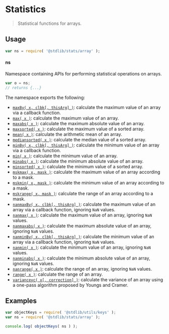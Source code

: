 <!--

@license Apache-2.0

Copyright (c) 2025 The Stdlib Authors.

Licensed under the Apache License, Version 2.0 (the "License");
you may not use this file except in compliance with the License.
You may obtain a copy of the License at

   http://www.apache.org/licenses/LICENSE-2.0

Unless required by applicable law or agreed to in writing, software
distributed under the License is distributed on an "AS IS" BASIS,
WITHOUT WARRANTIES OR CONDITIONS OF ANY KIND, either express or implied.
See the License for the specific language governing permissions and
limitations under the License.

-->

# Statistics

> Statistical functions for arrays.

<!-- Section to include introductory text. Make sure to keep an empty line after the intro `section` element and another before the `/section` close. -->

<section class="intro">

</section>

<!-- /.intro -->

<!-- Package usage documentation. -->

<section class="usage">

## Usage

```javascript
var ns = require( '@stdlib/stats/array' );
```

#### ns

Namespace containing APIs for performing statistical operations on arrays.

```javascript
var o = ns;
// returns {...}
```

The namespace exports the following:

<!-- <toc pattern="*"> -->

<div class="namespace-toc">

-   <span class="signature">[`maxBy( x, clbk[, thisArg] )`][@stdlib/stats/array/max-by]</span><span class="delimiter">: </span><span class="description">calculate the maximum value of an array via a callback function.</span>
-   <span class="signature">[`max( x )`][@stdlib/stats/array/max]</span><span class="delimiter">: </span><span class="description">calculate the maximum value of an array.</span>
-   <span class="signature">[`maxabs( x )`][@stdlib/stats/array/maxabs]</span><span class="delimiter">: </span><span class="description">calculate the maximum absolute value of an array.</span>
-   <span class="signature">[`maxsorted( x )`][@stdlib/stats/array/maxsorted]</span><span class="delimiter">: </span><span class="description">calculate the maximum value of a sorted array.</span>
-   <span class="signature">[`mean( x )`][@stdlib/stats/array/mean]</span><span class="delimiter">: </span><span class="description">calculate the arithmetic mean of an array.</span>
-   <span class="signature">[`mediansorted( x )`][@stdlib/stats/array/mediansorted]</span><span class="delimiter">: </span><span class="description">calculate the median value of a sorted array.</span>
-   <span class="signature">[`minBy( x, clbk[, thisArg] )`][@stdlib/stats/array/min-by]</span><span class="delimiter">: </span><span class="description">calculate the minimum value of an array via a callback function.</span>
-   <span class="signature">[`min( x )`][@stdlib/stats/array/min]</span><span class="delimiter">: </span><span class="description">calculate the minimum value of an array.</span>
-   <span class="signature">[`minabs( x )`][@stdlib/stats/array/minabs]</span><span class="delimiter">: </span><span class="description">calculate the minimum absolute value of an array.</span>
-   <span class="signature">[`minsorted( x )`][@stdlib/stats/array/minsorted]</span><span class="delimiter">: </span><span class="description">calculate the minimum value of a sorted array.</span>
-   <span class="signature">[`mskmax( x, mask )`][@stdlib/stats/array/mskmax]</span><span class="delimiter">: </span><span class="description">calculate the maximum value of an array according to a mask.</span>
-   <span class="signature">[`mskmin( x, mask )`][@stdlib/stats/array/mskmin]</span><span class="delimiter">: </span><span class="description">calculate the minimum value of an array according to a mask.</span>
-   <span class="signature">[`mskrange( x, mask )`][@stdlib/stats/array/mskrange]</span><span class="delimiter">: </span><span class="description">calculate the range of an array according to a mask.</span>
-   <span class="signature">[`nanmaxBy( x, clbk[, thisArg] )`][@stdlib/stats/array/nanmax-by]</span><span class="delimiter">: </span><span class="description">calculate the maximum value of an array via a callback function, ignoring `NaN` values.</span>
-   <span class="signature">[`nanmax( x )`][@stdlib/stats/array/nanmax]</span><span class="delimiter">: </span><span class="description">calculate the maximum value of an array, ignoring `NaN` values.</span>
-   <span class="signature">[`nanmaxabs( x )`][@stdlib/stats/array/nanmaxabs]</span><span class="delimiter">: </span><span class="description">calculate the maximum absolute value of an array, ignoring `NaN` values.</span>
-   <span class="signature">[`nanminBy( x, clbk[, thisArg] )`][@stdlib/stats/array/nanmin-by]</span><span class="delimiter">: </span><span class="description">calculate the minimum value of an array via a callback function, ignoring `NaN` values.</span>
-   <span class="signature">[`nanmin( x )`][@stdlib/stats/array/nanmin]</span><span class="delimiter">: </span><span class="description">calculate the minimum value of an array, ignoring `NaN` values.</span>
-   <span class="signature">[`nanminabs( x )`][@stdlib/stats/array/nanminabs]</span><span class="delimiter">: </span><span class="description">calculate the minimum absolute value of an array, ignoring `NaN` values.</span>
-   <span class="signature">[`nanrange( x )`][@stdlib/stats/array/nanrange]</span><span class="delimiter">: </span><span class="description">calculate the range of an array, ignoring `NaN` values.</span>
-   <span class="signature">[`range( x )`][@stdlib/stats/array/range]</span><span class="delimiter">: </span><span class="description">calculate the range of an array.</span>
-   <span class="signature">[`varianceyc( x[, correction] )`][@stdlib/stats/array/varianceyc]</span><span class="delimiter">: </span><span class="description">calculate the variance of an array using a one-pass algorithm proposed by Youngs and Cramer.</span>

</div>

<!-- </toc> -->

</section>

<!-- /.usage -->

<!-- Package usage notes. Make sure to keep an empty line after the `section` element and another before the `/section` close. -->

<section class="notes">

</section>

<!-- /.notes -->

<!-- Package usage examples. -->

<section class="examples">

## Examples

<!-- TODO: better examples -->

<!-- eslint no-undef: "error" -->

```javascript
var objectKeys = require( '@stdlib/utils/keys' );
var ns = require( '@stdlib/stats/array' );

console.log( objectKeys( ns ) );
```

</section>

<!-- /.examples -->

<!-- Section for related `stdlib` packages. Do not manually edit this section, as it is automatically populated. -->

<section class="related">

</section>

<!-- /.related -->

<!-- Section for all links. Make sure to keep an empty line after the `section` element and another before the `/section` close. -->

<section class="links">

<!-- <toc-links> -->

[@stdlib/stats/array/max-by]: https://github.com/stdlib-js/stats/tree/main/array/max-by

[@stdlib/stats/array/max]: https://github.com/stdlib-js/stats/tree/main/array/max

[@stdlib/stats/array/maxabs]: https://github.com/stdlib-js/stats/tree/main/array/maxabs

[@stdlib/stats/array/maxsorted]: https://github.com/stdlib-js/stats/tree/main/array/maxsorted

[@stdlib/stats/array/mean]: https://github.com/stdlib-js/stats/tree/main/array/mean

[@stdlib/stats/array/mediansorted]: https://github.com/stdlib-js/stats/tree/main/array/mediansorted

[@stdlib/stats/array/min-by]: https://github.com/stdlib-js/stats/tree/main/array/min-by

[@stdlib/stats/array/min]: https://github.com/stdlib-js/stats/tree/main/array/min

[@stdlib/stats/array/minabs]: https://github.com/stdlib-js/stats/tree/main/array/minabs

[@stdlib/stats/array/minsorted]: https://github.com/stdlib-js/stats/tree/main/array/minsorted

[@stdlib/stats/array/mskmax]: https://github.com/stdlib-js/stats/tree/main/array/mskmax

[@stdlib/stats/array/mskmin]: https://github.com/stdlib-js/stats/tree/main/array/mskmin

[@stdlib/stats/array/mskrange]: https://github.com/stdlib-js/stats/tree/main/array/mskrange

[@stdlib/stats/array/nanmax-by]: https://github.com/stdlib-js/stats/tree/main/array/nanmax-by

[@stdlib/stats/array/nanmax]: https://github.com/stdlib-js/stats/tree/main/array/nanmax

[@stdlib/stats/array/nanmaxabs]: https://github.com/stdlib-js/stats/tree/main/array/nanmaxabs

[@stdlib/stats/array/nanmin-by]: https://github.com/stdlib-js/stats/tree/main/array/nanmin-by

[@stdlib/stats/array/nanmin]: https://github.com/stdlib-js/stats/tree/main/array/nanmin

[@stdlib/stats/array/nanminabs]: https://github.com/stdlib-js/stats/tree/main/array/nanminabs

[@stdlib/stats/array/nanrange]: https://github.com/stdlib-js/stats/tree/main/array/nanrange

[@stdlib/stats/array/range]: https://github.com/stdlib-js/stats/tree/main/array/range

[@stdlib/stats/array/varianceyc]: https://github.com/stdlib-js/stats/tree/main/array/varianceyc

<!-- </toc-links> -->

</section>

<!-- /.links -->
